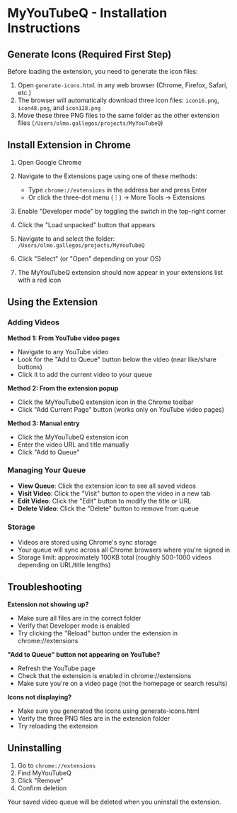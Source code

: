 # MyYouTubeQ - Installation Instructions

## Generate Icons (Required First Step)

Before loading the extension, you need to generate the icon files:

1. Open `generate-icons.html` in any web browser (Chrome, Firefox, Safari, etc.)
2. The browser will automatically download three icon files: `icon16.png`, `icon48.png`, and `icon128.png`
3. Move these three PNG files to the same folder as the other extension files (`/Users/olmo.gallegos/projects/MyYouTubeQ`)

## Install Extension in Chrome

1. Open Google Chrome

2. Navigate to the Extensions page using one of these methods:
   - Type `chrome://extensions` in the address bar and press Enter
   - Or click the three-dot menu (⋮) → More Tools → Extensions

3. Enable "Developer mode" by toggling the switch in the top-right corner

4. Click the "Load unpacked" button that appears

5. Navigate to and select the folder: `/Users/olmo.gallegos/projects/MyYouTubeQ`

6. Click "Select" (or "Open" depending on your OS)

7. The MyYouTubeQ extension should now appear in your extensions list with a red icon

## Using the Extension

### Adding Videos

**Method 1: From YouTube video pages**
- Navigate to any YouTube video
- Look for the "Add to Queue" button below the video (near like/share buttons)
- Click it to add the current video to your queue

**Method 2: From the extension popup**
- Click the MyYouTubeQ extension icon in the Chrome toolbar
- Click "Add Current Page" button (works only on YouTube video pages)

**Method 3: Manual entry**
- Click the MyYouTubeQ extension icon
- Enter the video URL and title manually
- Click "Add to Queue"

### Managing Your Queue

- **View Queue**: Click the extension icon to see all saved videos
- **Visit Video**: Click the "Visit" button to open the video in a new tab
- **Edit Video**: Click the "Edit" button to modify the title or URL
- **Delete Video**: Click the "Delete" button to remove from queue

### Storage

- Videos are stored using Chrome's sync storage
- Your queue will sync across all Chrome browsers where you're signed in
- Storage limit: approximately 100KB total (roughly 500-1000 videos depending on URL/title lengths)

## Troubleshooting

**Extension not showing up?**
- Make sure all files are in the correct folder
- Verify that Developer mode is enabled
- Try clicking the "Reload" button under the extension in chrome://extensions

**"Add to Queue" button not appearing on YouTube?**
- Refresh the YouTube page
- Check that the extension is enabled in chrome://extensions
- Make sure you're on a video page (not the homepage or search results)

**Icons not displaying?**
- Make sure you generated the icons using generate-icons.html
- Verify the three PNG files are in the extension folder
- Try reloading the extension

## Uninstalling

1. Go to `chrome://extensions`
2. Find MyYouTubeQ
3. Click "Remove"
4. Confirm deletion

Your saved video queue will be deleted when you uninstall the extension.
